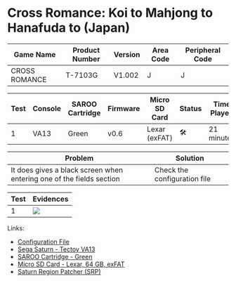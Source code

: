 # Cross Romance: Koi to Mahjong to Hanafuda to (Japan)

| Game Name     | Product Number | Version | Area Code | Peripheral Code |
| ------------- | -------------- | ------- | --------- | --------------- |
| CROSS ROMANCE | T-7103G        | V1.002  | J         | J               |

| Test | Console | SAROO Cartridge | Firmware | Micro SD Card | Status              | Time Played |
| ---- | ------- | --------------- | -------- | ------------- | ------------------- | ----------- |
| 1    | VA13    | Green           | v0.6     | Lexar (exFAT) | :hammer_and_wrench: | 21 minutes  |

| Problem                                                              | Solution                     |
| -------------------------------------------------------------------- | ---------------------------- |
| It does gives a black screen when entering one of the fields section | Check the configuration file |

| Test | Evidences                                                                                        |
| ---- | ------------------------------------------------------------------------------------------------ |
| 1    | [![](https://img.youtube.com/vi/w1En08XZRW8/0.jpg)](https://www.youtube.com/watch?v=w1En08XZRW8) |

Links:

- [Configuration File](https://github.com/williamdsw/saroo-configuration-list/blob/master/Regions/Retails/Japan/T-7103G/README.md)
- [Sega Saturn - Tectoy VA13](../../../Info/Consoles/VA13/README.md)
- [SAROO Cartridge - Green](../../../Info/Cartridges/RetroGameParadiseStore/1.32F/README.md)
- [Micro SD Card - Lexar, 64 GB, exFAT](../../../../Info/SdCards/Lexar/64GB/exfat/README.md)
- [Saturn Region Patcher (SRP)](https://segaxtreme.net/resources/saturn-region-patcher.81/download)
